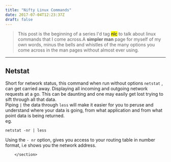```yaml
---
title: "Nifty Linux Commands"
date: 2017-07-04T12:23:37Z
draft: false
---
```


<section class="post-content">
            <blockquote>
<p>This post is the beginning of a series I'd tag <mark>nlc</mark> to talk about linux commands that I come across.A <strong>simpler man</strong> page for myself of my own words, minus the bells and whistles of the many options you come across in the man pages without almost ever using.</p>
</blockquote>
<hr>
<h2 id="netstat">Netstat</h2>
<p>Short for network status, this command when run without options <code>netstat</code> , can get carried away. Displaying all incoming and outgoing network requests at a go.  This can be daunting and one may easily get lost trying to sift through all that data.<br>
Piping <code>|</code> the data through <code>less</code> will make it easier for you to peruse and understand where your data  is going, from what application and from what point data is being returned.<br>
eg.</p>
<pre><code class="language-bash">netstat -nr | less
</code></pre>
<p>Using the <code>- nr</code> option, gives you access to your routing table in number format, i.e shows you the network address.</p>

        </section>